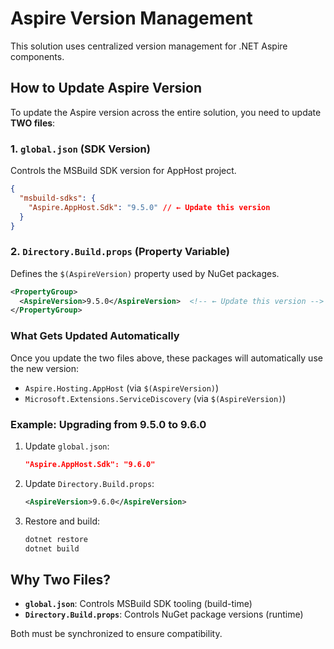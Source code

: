 # Aspire Version Management

This solution uses centralized version management for .NET Aspire components.

## How to Update Aspire Version

To update the Aspire version across the entire solution, you need to update **TWO files**:

### 1. `global.json` (SDK Version)

Controls the MSBuild SDK version for AppHost project.

```json
{
  "msbuild-sdks": {
    "Aspire.AppHost.Sdk": "9.5.0" // ← Update this version
  }
}
```

### 2. `Directory.Build.props` (Property Variable)

Defines the `$(AspireVersion)` property used by NuGet packages.

```xml
<PropertyGroup>
  <AspireVersion>9.5.0</AspireVersion>  <!-- ← Update this version -->
</PropertyGroup>
```

### What Gets Updated Automatically

Once you update the two files above, these packages will automatically use the new version:

- `Aspire.Hosting.AppHost` (via `$(AspireVersion)`)
- `Microsoft.Extensions.ServiceDiscovery` (via `$(AspireVersion)`)

### Example: Upgrading from 9.5.0 to 9.6.0

1. Update `global.json`:

   ```json
   "Aspire.AppHost.Sdk": "9.6.0"
   ```

2. Update `Directory.Build.props`:

   ```xml
   <AspireVersion>9.6.0</AspireVersion>
   ```

3. Restore and build:
   ```bash
   dotnet restore
   dotnet build
   ```

## Why Two Files?

- **`global.json`**: Controls MSBuild SDK tooling (build-time)
- **`Directory.Build.props`**: Controls NuGet package versions (runtime)

Both must be synchronized to ensure compatibility.

